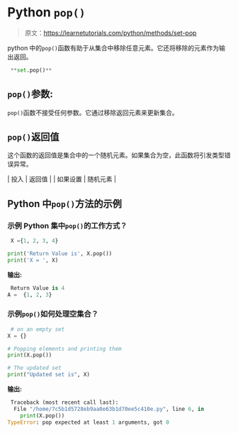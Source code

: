 # Python `pop()`

> 原文：<https://learnetutorials.com/python/methods/set-pop>

python 中的`pop()`函数有助于从集合中移除任意元素。它还将移除的元素作为输出返回。

```py
 **set.pop()** 

```

## `pop()`参数:

`pop()`函数不接受任何参数。它通过移除返回元素来更新集合。

## `pop()`返回值

这个函数的返回值是集合中的一个随机元素。如果集合为空，此函数将引发类型错误异常。

| 投入 | 返回值 |
| 如果设置 | 随机元素 |

## Python 中`pop()`方法的示例

### 示例 Python 集中`pop()`的工作方式？

```py
 X ={1, 2, 3, 4}

print('Return Value is', X.pop())
print('X = ', X) 

```

**输出:**

```py
 Return Value is 4
A =  {1, 2, 3} 
```

### 示例`pop()`如何处理空集合？

```py
 # on an empty set
X = {}

# Popping elements and printing them
print(X.pop())

# The updated set
print("Updated set is", X) 

```

**输出:**

```py
 Traceback (most recent call last):
  File "/home/7c5b1d5728eb9aa0e63b1d70ee5c410e.py", line 6, in 
    print(X.pop())
TypeError: pop expected at least 1 arguments, got 0 
```